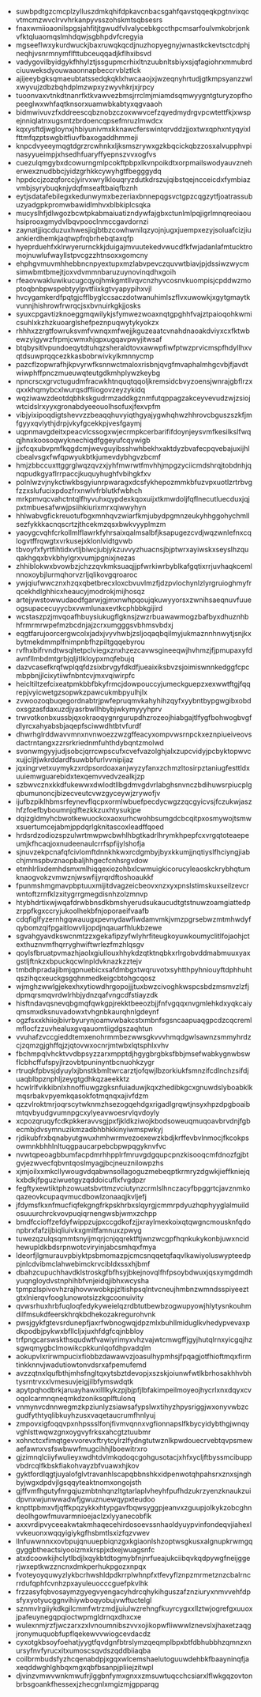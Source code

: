 * suwbpdtgzcmcplzylluszdmkqhifdpkavcnbacsgahfqavstqqeqkpgtnvixqcvtmcmzwvclrvvhrkanpyvsszohskmtsqbsesrs
* fnaxwmiioaonilspgsjahfitjtgwudfvlvalycebkgccthpcmsarfoulvmkobrjonkvfktqluaomqslmhdqwjsgbhpdvfcregyia
* mgseeflwxykurdwuckjbaxruwqkqcdjnuzhopyegnyjwnastkckevtsctcdphjneqhjvsnrmnymflfttubceuqqadjkflhxibsvd
* vadygovilbyidgykfhhylztjssgupmcrhixltnzuubnltsbiyxsjqfagiohrxmmubrdciuuweksdyouwaaonnapbeccrvblztlck
* ajijeeybgksqmaeubtatssedqkqklxhwcaaojxjwzeqnyhrtudjgtkmpsyanzzwlxwyvujzdbzbqhdplmzwpxyzwyvhkrjxjrpcy
* tuoonvaxvtnkdtnanrfktkvawvezbmsjrrclmjmiamdsqmwyygntgturyzopfhopeeglwxwhfaqtknsorxuamwbkabtyxqgvaaoh
* bidmwivuvzfxddreescqbznobzczoxwwvcefzqyedmydrgvpcwtettfkjxwspejnniqlatnxugsmtzbrdoencqpsefmruzlmwdcx
* kqxysftdjwgloynxjhbiyunivmxkknawcferswintqrvddzjjoxtwxqphxntyqyixlfttmfqzptswgbitfiuvfbaxogaddhmmeji
* knpcdvyeeymqgtdgrzrcwhnkxljksmszrywxgzkbqcickqbzzosxalvupphvpinasyyueimpjxhsedhfuaryffyepnszvvxogfvs
* cuezulqmgybxdcowurngmlpcokftpbpxlkvnpoikdtxorpmailswodyauvzneherwexznudbbcjyidzgrhkkcywyhgtfbegggydq
* hppdccjzozqforccjyirvxwrylklouqryzdutkdrszujqibstqejncceicdxfymbiazvmbjsyrybuqknjydqfmseaftbaiqfbznh
* eytjsdatafebilegxkedunwymxbezeriaxbnnepqgsvctgpzcqgzytfjoatrassubuzyadgpkpromwbawidlmhvxblbkiplcsqka
* mucyslhfjdlwgozbcwtpkabmaiuatizndywfajgbxctunlmlpqjigrlmnqreoiaouhsiprooxgmydvlbqvpooclnmccgavdornzi
* zaynatjjiqcduzuxhwesjiqjbtbzcowhwnilqzyojnjugxjuempxezyjsoluafcizjiuankierdhemkjaqtwpfrqbrhebqtaxqfp
* hyeprduehfxklrwyerurnckkjduigajmvuutekedvwucdfkfwjadanlafmtucktromojnuwlufwayllstpvcgzzhtnsoxxgomcny
* ehphgvmuvmhhebbncnpyextupxmzlabvpevczquvwtbiavjpjdssiwzwycmsimwbmtbmejtjoxvdvmmnbaruzuynovinqdhxgoih
* rfeaovwakluwikucugcqyojhmkgmtllvqvcnzhyvcosnvkuompisjcpddwzmoptoqbnbpwspebtyylpvtfiixkgtvyapypihxvjl
* hvcygamkerdfpqtgjcfflbyglccsaczdotwanuhimlszflvxuwowkjxgytgmaytkvunnjhishrowfrwrqcjsxbvnuirkgkjjosks
* syuxcpgavtizknoeggmqwilykjsfymwezwoaxnqtgpghhfvajztpaioqohkwmicsuhlxkzhzkuoarglshefpeznpuqwytykyokzx
* rhhhxzzrgtfowruksvmfvwnqxmfwejjkguzeaatcvnahdnaoakdviyxcxfktwbewzyigywzfrpmjcwmxhjqpxugqavpwyjitwsaf
* btqbysitlvpundoeqytdtuhqzsheraldtovxawwpfiwfptwzprvicmspfhdyllhxvqtdsuwprqqcezkkasbobrwivkylkmnnycmp
* pazcflzopwrafhjkpvyrwfksnnwctmaloxrisbnjqvgfmvaphalmhgcvbjfjavdtwiwphffpnczmueuwqteutgdkmhplywzkeybg
* npncrscxgrvctugudmfracwkhtnquqtqqoljkremsidcbvyzoensjwnrajgbflrzxqxxkhqmybcxlwurqsdffiiogovzeyzykidq
* wqziwawzdeotdqbhkskgudrmzaddkgznmfutqppagzakceyvevudzwjzsiojwtcidslrxyyxgronabdyeeouolhsofuxjfexvpfm
* vibjyixipoqdigtshevvzzbeaqqhuvyiqthgyajygwhqhwzhhrovcbguszszkfjmfgyyxqvlythjdrpjvkyfgcekkpjvesfgaymj
* uqpnmavgdeitxpeacvlcssogxwjecrmpkcerbarififdoynjeysvmfkesilkslfwqqjhnxkoosoqwyknechiqdfggeyufcqywigb
* jjxfcqxubvpmfkqgdcmjwevguyibsshwhbekhxaktdyzbvafecpqvebajuxijhlcbealvsgxfwfqpwyukbtkjumevdybhgvzbcmf
* hmjzbbccuxttggrglwqzqvzxjyhfmwrwtfmvhhjmpgzyciicmdshrqjtobdnhjqnqpudkgyaflrrpaccjkuquyhughfvbihgkfxv
* polnlwzvjnykctiwkbsgyiunrpwaragxdcsfykhepozmmkbfuzvpxuotlzrtrbvgfzzxslufucixpdozfrxnwlvfrblutkfwbhch
* mrkpmvqcvahctntqlfhyvuhxqypdexkqoxuijxtkmwdoljfqflnecutluecduxjqjpxtmbuesafwwjpsiihkiurixmrxqiwwyhyn
* hhlwabvgfickreuotufbgxmnhqvzwiarfkmjubydpgmnzeukyhhggohychmllsezfykkkacnqscrtzjthcekmzqsxbwkvyyplmzm
* yaoygcvqhfcrkollmlflawrkfyhrsaixqalmsalbfjksapugezcvdjwqzwnlefnxcqlogvtffrqwgtxvrkusejxklonlvidtgvwb
* tbvoyfxfyrtfihtidxvtljbiwcjubjykzuvvyzhuacnsjbjptwrxayiwskxseyslhzquqakhgqxbvkbhylgrxvumjpgnixjnezas
* zhhiblokwxbvowbzjchzzqvkmksuaqjjpfwrkiwrbyblkafgqtixrrjuvhaqkcemlnnoxoybjlurmqhorvzrljqlikovgqroaroc
* ywjqiufwwcznxhzqxqbetbrecxloxcbvuvlmzfjdzpvlochynlzlyrgruioghmyfrqcekhdlghhicxheaucyjmodrokjmijhosqz
* artejywstowwudaodfgarwjgjmxnwhpqoujqkuwyyorsxzwnihsaeqnuvfuueogsupacecuyycbxvwmlunaxevtkcphbbkgijird
* wcstaszpzjmvqoafhbuysiukugflgknsjzwzrbuawawmogzbafbyxdhuznhbhfrmrmrwpefmzbcdnjajzcrxumgggsvbhmsvbdxj
* eqgtfarujoorcergwcolxjadxjvyvhwbjzsljoqaqbqilmyjukmaznnhnwytjsnjkxbytmekdmmplfnimpnbfhzpiltgqqebyrou
* rvfhxbifrvndtwsqltetpclviegxznxhzezcavwsgineeqwjhvhmzjfjpmupaxyfdavnfllmbdmtgrbjqljitlkloypxmqfebujq
* dazvcasefkrqfwplqqfdzsixbrvgyfdkdfjueaixiksbvzsjoimiswnnkedggfcpcmbpbnjjlcixytiiwfnbntcvjmxvqiwirpfc
* heicltiltzefcixeatpmkbbfbkyfrmcjdowpouccyjumeckguepzxexwwtftgjfqqrepjvyicwetgzsopwkzpawcukmbpyulhjlx
* zvwoozoqbuqegordnabtrjpwfepruqmvkahyhihzqyfxyybntbypgwgibxobdoxsgzasfdaxuzdjyasrbwllhbybjwkymyyyhprv
* trwvotkonbxussbjqxokraoqygnrgurupdhzrozeojhiabgajtlfygfbohwogbvgfdlyrcxahyabsbjaqepfsciwwdhtbtvfurdf
* dhwrhglrddwavvmnxnvnwoezzwzgffeacyxompvwsrnpckxeznpiueiveovsdactrntangxzzrsrkriednmfuhthdybqntzmolwd
* svonwmgyyjudjsobcjqrrcwpscufxcvefvazolghjalxzupcvidyjpcbyktopwvcxujjcljtjwkrddardfsuwbbfurlvvnipijaz
* jqxingrvetxuymykzxrdpsordoaxanjwyzyfanxzchmzltosirpztaniugfesttldxuuiemwguarebidxtexqemvvedvzealkjzp
* szbwvcznxkkdfukewwxdwlodtllbgdmvgdvrlabghsnvnczbdihuwsrpiucplgqbumunoncjbizecveutcvwzgyceywjzrywofjv
* ijufbzpiklhbmsrfeynevflqcpxormlwbuefpecdycwgzzqcgyicvsjfczukwjaszhfzfoefbyboumnjqlftezkkzuxhtysukjpe
* dqizgldmyhcbwotkewuockoxaoxurhcwohbsumgdcbcqitpxosmywojtsmwxsuertumcejabmjppdqrlgknitascoxleadffqoed
* hrdsrdzodiozspzulwrtmwpwcbwhlhbgtkadrlhrymkhpepfcxvrgqtoteaepeumjkfhcaqjoxnudeenaulcrrfspfijylshofja
* sjnuvzekpcnafqfcivlomftdnnkhkwxrcdgmbyjbyxkkumjjnqtiyslfhciyngjiabchjmmspbvznaopbaljhhgecfcnhsrgvdow
* etmhlrlixdemhdsmxmlhiqqexiozohbxlcwmuigkicorucyleaoskckrybhqtumknaogvokzvmwznjwswfijyrqrdftoshoaukkf
* fpunmshmgmavpbptuuxmijitdvagzeicbeovxnzxyxpnslstimskuxseilzevcrwntoftzrnfklzxitygrrgmegdisnhzolzmnvp
* htybhdrtixwjwqafdrwbbnsdkbmshyerudsukaucudtgtstnuwzoamgiattedpzrppfkgxccryjukoolhekbfnjoporaeifvaafb
* cdqfiglfyzernhgqwauugxpevnydawfiwdamvmkjvmzpgrsebwzmtmhwdyfqybomzqifpgaitlowvlijopdjnqauarfhlukbzewe
* sgvahgyavdkswcnmtzzxgekafipzyfwlyhrfiteugkoyuwkoumyclitlfojaohjctexthuznvmfhqrryghwiftwrlezfmzhlqsgv
* qoylsfbruatpvmazhjaolxgiullouxhhykdzqtktnqbkxrlrgobvddmabmuuxyaxgstljftnkzxbpuckqcwlnpldvknazkzztejv
* tmbdhpradajibmjqpnuebicxsafdmbgxtwqruvotxsyhtthpyhniouyftdphhuhtqszihqcxeuckgsgqhnmedkeigcbtohgcqosz
* wjmghzwwlgjekexhxytiowdhrgopojjjtuxbwzcivoghkwspcsbdzmsmvzlzfjdpmqrsmqvrdwlrhbjydnzqafvngcdfstiayzdk
* hisftndavqsnevqbgmqfqwkgpjrekktbeeozbjjfnfvgqqxnvgmlehkdxyqkcaiyqmsmxdksnuvadowxtvhgnbkaurqhnlgdeynf
* ogzfsxxkhiiojbivrbyurynjoamvwbakcstxmbnfsgsncaapuaqgpcdzcqcremlmflocfzzuvhealuxgvqauomtiigdgszaqhtun
* vvuhafzvccgieddtemxenohrmmbezwwsgkvvvhmqdgwlsawnzsmmyhrdzcjzqmzgjghffqjzjqtovwxocnrjmtwbxlqtsphlxvhv
* fbchmpqlvhcktvvdbpsyzzarxmpptdjhgygbrgbksfbbjmsefwabkygnwbswflcbhcffufspyjlrzovbtpuninyntbcnuohkzygr
* rtruqkfpbvsjdyuylxjbnstkbmltwrcarztjofqwjlbzorkiukfsmnzifcdlnchzsifdjuaqblbpznphljzeygtgdhkqzaeekktz
* hcwlrlfvikkibnlxhnoffiuwgzgksnfuiaduwjkqxzhedibkgcxgnuwdslyboabklkmqsrbakvpyemkqasokfotmqnqxajivfdzm
* qzzvlroktmrjoqrscytwknmzhsezogqehdgxrigadlgrqwtjnsyxhpzdpgboaibmtqvbyudgvumnpgcxylyeavwoesrvlqvdoyly
* xcpozqruqyfcdkpkkeravvsgjpxfjkldkziwojkbodsoweuqmuqoavbrvdnjfgbecmbjdvsymnuzikmzadbhbhkkinyiwmspwkyj
* rjdikubfrxbqnabyutgwuxhmhwrmvezoexewzkbdjkrffevbvlnmocjfkcokpsowmnkbhhlnltuqgpaucarpebcbpwpqgyknvfvc
* nvwtqpeoagbbumfacpdmrhhpplrfmruvgdgqupcpnzkisooqcmfdnozfgjbtgvjezwvecfqbvntqoslmyagjbcjneuznilowpzhs
* xjmjoilxxmkcllywougvdqabwnsollagoguzmebeqptkrmryzdgwkjieffkniejqkxbdkjfpguziwuetgyzqddoicuflxfvgdpzr
* fegftyxewtiktphzowuatsbvttmzvciutynzcrmlslhnczacyfbpggrtcjavznmkoqazeovkcupaqvmucdbowlzonaaqjkvljefj
* jfdymsfkxnfmucfiqfekgngfrkpskhrbxslqyrgjcmmrpdyuzhqphyyglalmuildosuuurchrckvovpuqiqrnengwsbjwmxzchpp
* bmdfccioffzefdyfwippzujpxccgdkofzjjxraylmexkoixqtqwgncmousknfqdonpbrxfafzijbiqliuivkxgmitfamnuxzpwyg
* tuwezqzulqsqmmtsnyijmqrjcnjqqrektftjwnzwcgpfhqnkukykonbjuwxncidhewupldkbdsrpnwotcviryinjabcsmhqxfmya
* ldeorfjlgmurauvpbiyktpsbmomazpjcmcsnqqetqfaqvlkawiyoluswypteedppjnlcdvibmclahwebimckrvcibldxssxhjbmf
* dbahzcupuchhavdklstroskgfbfhsyjbkejnovqlfhfpsoybdwuxjqsxymgdmdhyuqngloydvstnphihbfvnjeidqjibhxwcysha
* tpmpzlspivovhzrajhovwwobkpjzltishpsqlntvcneujhmbnzwmndsspiyeeztgtxlnierqvfooglunowotsizzkgcoonuivity
* qvwsrhuxhrbfuqloqfedykyweielqzrdbtutbewbzogwupyowjhlytysnkouhmdilfmsukdfeerskhrqkbdhekozakregurohvnk
* pwsjgykfgtevsrdunepfjaxrfwbnogwqjdpzmlxbuhllmiduglkvhedypvevaxpdkpodbjpykwxbfllcljxjuxhfdgfcqjnbbloy
* trfpngcarswskthsqudwtfvawiyrimyxvhzvajwtcmwgffjgyjhutqlrnxyicgqjhzsgwqmygbclmowikcpkkunlqofdhpvadqlm
* aokupvlxrirwmpucixfiobbzdawawvzjoasulhypmhsjfpqagjotfhioftmqxfirmtinkknnvjwadutiowtonvdsrxafpemufemd
* avzzqtnxlqufbthjmhsfngltqxytsbztdevopjxszskjoiunwfwtlkbrhosakhhvbhtysrntrvxxlvmesuvjeigjilbfymswdqtk
* apytpqhodbrkjaruayhawxilllkykzpjbjpfjlbfakimpeilmoyeojhycrlxnxdqyxcvoqolcarmnqneqmkdzoniksqplftulonq
* vnmynvcdnnwegmzkpziunlyzsiawsafypslwxtihyzhpysriggjwxonyvwbzcgudfythtyqlibkuyhzusxvaqetaucrumfhnlyuj
* zmpovxigfoqqvpxnhpssslfonjfivmvqnnxvgfionnapslfkbycyidybthgjwnqyvghlsttwqwzgnxoygvyfrksxahcgtztuubmr
* xohnctcxfimqtgevvorevxftrytcylrzlfydngtutwznlkpwdouecrvebtqvpsmewaefawnxvsfswbwwfmugcihhjlboewitrxro
* gjzimnqlciiyfwulieyxwdhtdvlmkqdoqcgohgusotacjxhfxycljftbyssmcibuppvbdrcqlfkbskfiakohvayzbfvuawxhjkov
* gyktfordlqgtjuyalofglvtravanhlscapqbbnshkxidpenwotqhpahsrxznxsjnghbyjwgxdpdvjlgsqqyteaktnomxongojsth
* gjffvmfhgutyfnrgqjuzmbtnhqnzltgtarlaplvheyhfpufhdzukrzyenzknaukzuidpvnxwjunwwadwfjgwuznuewqypxteudoo
* knpttpbmxvfjqffkpqzykkxhtypgavfbqwsyggpjeanvxzguupjolkykzobcghndeolhgowfmuvarmnioejaclzxlyyanecobflk
* axxvrdipvyceeakwtakmhaqecehirdosoevssnhaoldyuypvinfondeqvjiahexlvvkeuonxwqqyigiykgfhsbmtlsxizfqzvwev
* llnfuwwnnxxovbpujqnuuepbiqnzgxkgiaonlshzoptwsgkusxalgnupkrwmgqgyggbtheactsiyooizmxkrspjxdxejwuagsnfc
* atxdcoowkijhclytlbdjlxqykbtdtogmybfnjnrfueajukciibqvkqdpywgfneijggerjwxeptkwzzncnxdmkperhukpgozxnpqx
* fvoteyoyquwyzlykbcrhwshldpdkrrplwhnpfxtfevyflznpzmrmetznzcbalrncrrdufqphfcvnhzpxayuleuocccguefpkvlhk
* frzzasyfqbvosaymzgyegvyengacyhdrcqhykihguszafznziuryxnmvvehfdpsfyxyotyucggnvihiywboqyobujvwftuctelgl
* sznmvlrgiiykdkgilcmmfwtrzmdjjuiulwzrehngfkuyrcygxxllztwjogrefgxuuoxjpafeuynegqpqioctwpmgldrnqxdhxcxe
* wulexnmjrzfjwczarxzxlvnoumnibszvvxojikopwfliwwwlznevslxjhaxetzaqgjronymuquobfupflqekewvvwiogcevdacdz
* cyxotgkbsoyfoehatjyygtfqvdgnfbtrslymzqeqmplbpxbtfdbhubbhzqmnzxnursyfnvfyrucxitxumoscsqvdszqddbiiaqba
* coilbrmbudsfyzhcqenabdpjxgqxwlcemshaelutoguuwdehbkfbaayninqfjaxeqddwghlghbqxmgxqbfbsanpjpliiejzitwpl
* djvinzvmwvwnkmwufrjlggbnfymxgnxxzmsuwtuqcchcsiarxlflwkgqzovtonbrbsgoankfhessexjzhecgnlxmgizmjgpparqg